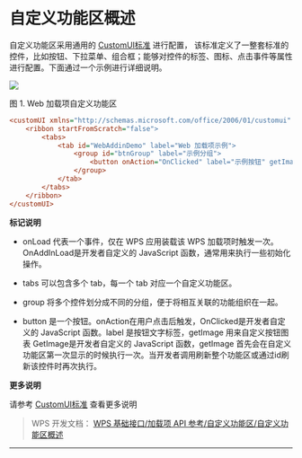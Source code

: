 # 自定义功能区概述

自定义功能区采用通用的 [CustomUI标准](https://docs.microsoft.com/en-us/openspecs/office_standards/ms-customui/edc80b05-9169-4ff7-95ee-03af067f35b1) 进行配置， 该标准定义了一整套标准的控件，比如按钮、下拉菜单、组合框；能够对控件的标签、图标、点击事件等属性进行配置。下面通过一个示例进行详细说明。

![](服务器端图像/ribbon.png)

图 1. Web 加载项自定义功能区

``` ini
<customUI xmlns="http://schemas.microsoft.com/office/2006/01/customui" onLoad="OnAddInLoad">
    <ribbon startFromScratch="false">
        <tabs>
            <tab id="WebAddinDemo" label="Web 加载项示例">
                <group id="btnGroup" label="示例分组">
                    <button onAction="OnClicked" label="示例按钮" getImage="GetImage"/>
                </group>
            </tab>
        </tabs>
    </ribbon>
</customUI>
```

**标记说明**

- onLoad 代表一个事件，仅在 WPS 应用装载该 WPS 加载项时触发一次。OnAddInLoad是开发者自定义的 JavaScript 函数，通常用来执行一些初始化操作。

- tabs 可以包含多个 tab，每一个 tab 对应一个自定义功能区。

- group 将多个控件划分成不同的分组，便于将相互关联的功能组织在一起。

- button 是一个按钮。onAction在用户点击后触发，OnClicked是开发者自定义的 JavaScript 函数。label 是按钮文字标签，getImage 用来自定义按钮图表 GetImage是开发者自定义的 JavaScript 函数，getImage 首先会在自定义功能区第一次显示的时候执行一次。当开发者调用刷新整个功能区或通过id刷新该控件时再次执行。

**更多说明**

请参考 [CustomUI标准](https://docs.microsoft.com/en-us/openspecs/office_standards/ms-customui/edc80b05-9169-4ff7-95ee-03af067f35b1) 查看更多说明

> WPS 开发文档： [WPS 基础接口/加载项 API 参考/自定义功能区/自定义功能区概述](https://qn.cache.wpscdn.cn/encs/doc/office_v19/topics/WPS%20%E5%9F%BA%E7%A1%80%E6%8E%A5%E5%8F%A3/%E5%8A%A0%E8%BD%BD%E9%A1%B9%20API%20%E5%8F%82%E8%80%83/%E8%87%AA%E5%AE%9A%E4%B9%89%E5%8A%9F%E8%83%BD%E5%8C%BA/%E8%87%AA%E5%AE%9A%E4%B9%89%E5%8A%9F%E8%83%BD%E5%8C%BA%E6%A6%82%E8%BF%B0.html)

------------------------------------------------------------------------
